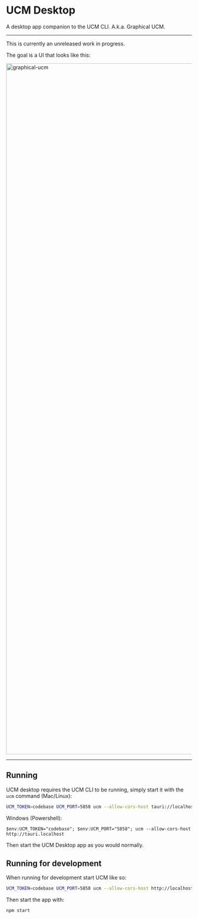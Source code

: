 # UCM Desktop
A desktop app companion to the UCM CLI. A.k.a. Graphical UCM.

---

This is currently an unreleased work in progress.

The goal is a UI that looks like this:

<img width="1872" alt="graphical-ucm" src="https://github.com/user-attachments/assets/34447b3d-4e1d-49c7-9171-634c09f5e1fb">

---

## Running 
UCM desktop requires the UCM CLI to be running, simply start it with the `ucm`
command (Mac/Linux):
```bash
UCM_TOKEN=codebase UCM_PORT=5858 ucm --allow-cors-host tauri://localhost
```
Windows (Powershell):
```
$env:UCM_TOKEN="codebase"; $env:UCM_PORT="5858"; ucm --allow-cors-host http://tauri.localhost
```

Then start the UCM Desktop app as you would normally.

## Running for development
When running for development start UCM like so:

```bash
UCM_TOKEN=codebase UCM_PORT=5858 ucm --allow-cors-host http://localhost:1420
```

Then start the app with:

```bash
npm start
```
